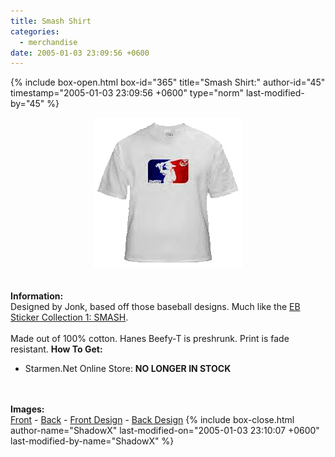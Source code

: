 ```yaml
---
title: Smash Shirt
categories:
  - merchandise
date: 2005-01-03 23:09:56 +0600
---
```

{% include box-open.html box-id="365" title="Smash Shirt:" author-id="45" timestamp="2005-01-03 23:09:56 +0600" type="norm" last-modified-by="45" %}
	<center>
	<img src="/merchandise/images/smn_ss_title.png" border="0" alt="Smash Shirt" />
	</center>
	<br /><br />
	<b>Information:</b>
	<br />
	Designed by Jonk, based off those baseball designs. Much like the 
	<a href="http://www.starmen.net/merchandise/smn/ebsc1smash.php">EB Sticker Collection 1: SMASH</a>.
	<br /><br />
	Made out of 100% cotton. Hanes Beefy-T is preshrunk. Print is fade resistant.
	<b>How To Get:</b>
	<br />
	<ul>
	<li>Starmen.Net Online Store: <b>NO LONGER IN STOCK</b></li>
	</ul>
	<br /><br />
	<b>Images:</b>
	<br />
	<a href="/merchandise/images/smn_ss_front.jpg">Front</a> - <a href="/merchandise/images/smn_ss_back.jpg">Back</a> - <a href="/merchandise/images/smn_ss_fdesign.jpg">Front Design</a> - 
	<a href="/merchandise/images/smn_ss_bdesign.jpg">Back Design</a>
{% include box-close.html author-name="ShadowX" last-modified-on="2005-01-03 23:10:07 +0600" last-modified-by-name="ShadowX" %}
